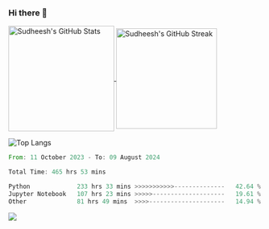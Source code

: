 ### Hi there 👋

<!--
**skethirajan/skethirajan** is a ✨ _special_ ✨ repository because its `README.md` (this file) appears on your GitHub profile.

Here are some ideas to get you started:

- 🔭 I’m currently working on ...
- 🌱 I’m currently learning ...
- 👯 I’m looking to collaborate on ...
- 🤔 I’m looking for help with ...
- 💬 Ask me about ...
- 📫 How to reach me: ...
- 😄 Pronouns: ...
- ⚡ Fun fact: ...
-->

<a href="https://github.com/anuraghazra/github-readme-stats">
  <img height=210 align="center" src="https://github-readme-stats.vercel.app/api?username=skethirajan&show_icons=true&theme=transparent&bg_color=00000000&hide_border=true&custom_title=Sudheesh's+GitHub+Stats" alt="Sudheesh's GitHub Stats" />
</a>
<a href="https://git.io/streak-stats">
  <img height=200 align="center" src="https://github-readme-streak-stats-jade.vercel.app?user=skethirajan&mode=weekly&theme=transparent&bg_color=00000000&hide_border=true&hide_title=true&card_width=300" alt="Sudheesh's GitHub Streak" />
</a>

![Top Langs](https://github-readme-stats.vercel.app/api/top-langs/?username=skethirajan&theme=transparent&bg_color=00000000&hide_border=true&hide_progress=true)

<!--START_SECTION:waka-->

```rust
From: 11 October 2023 - To: 09 August 2024

Total Time: 465 hrs 53 mins

Python             233 hrs 33 mins >>>>>>>>>>>--------------   42.64 %
Jupyter Notebook   107 hrs 23 mins >>>>>--------------------   19.61 %
Other              81 hrs 49 mins  >>>>---------------------   14.94 %
```

<!--END_SECTION:waka-->

![](https://komarev.com/ghpvc/?username=skethirajan&label=PROFILE+VIEWS)
